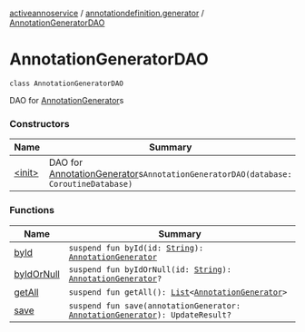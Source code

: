 [activeannoservice](../../index.md) / [annotationdefinition.generator](../index.md) / [AnnotationGeneratorDAO](./index.md)

# AnnotationGeneratorDAO

`class AnnotationGeneratorDAO`

DAO for [AnnotationGenerator](../-annotation-generator/index.md)s

### Constructors

| Name | Summary |
|---|---|
| [&lt;init&gt;](-init-.md) | DAO for [AnnotationGenerator](../-annotation-generator/index.md)s`AnnotationGeneratorDAO(database: CoroutineDatabase)` |

### Functions

| Name | Summary |
|---|---|
| [byId](by-id.md) | `suspend fun byId(id: `[`String`](https://kotlinlang.org/api/latest/jvm/stdlib/kotlin/-string/index.html)`): `[`AnnotationGenerator`](../-annotation-generator/index.md) |
| [byIdOrNull](by-id-or-null.md) | `suspend fun byIdOrNull(id: `[`String`](https://kotlinlang.org/api/latest/jvm/stdlib/kotlin/-string/index.html)`): `[`AnnotationGenerator`](../-annotation-generator/index.md)`?` |
| [getAll](get-all.md) | `suspend fun getAll(): `[`List`](https://kotlinlang.org/api/latest/jvm/stdlib/kotlin.collections/-list/index.html)`<`[`AnnotationGenerator`](../-annotation-generator/index.md)`>` |
| [save](save.md) | `suspend fun save(annotationGenerator: `[`AnnotationGenerator`](../-annotation-generator/index.md)`): UpdateResult?` |
